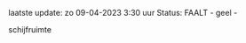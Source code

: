 laatste update: 
zo 09-04-2023  3:30   uur 
Status: FAALT - geel - 
<div class="service Y">schijfruimte</div>